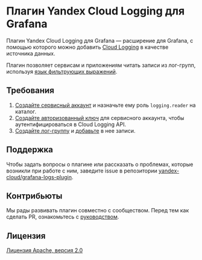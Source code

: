 # Плагин Yandex Cloud Logging для Grafana

Плагин Yandex Cloud Logging для Grafana — расширение для Grafana, с помощью которого можно добавить [Cloud Logging](https://cloud.yandex.ru/services/logging) в качестве источника данных.

Плагин позволяет сервисам и приложениям читать записи из лог-групп, используя [язык фильтрующих выражений](https://cloud.yandex.ru/docs/logging/concepts/filter).

## Требования

1. [Создайте сервисный аккаунт](https://cloud.yandex.ru/docs/iam/operations/sa/create#create-sa) и назначьте ему роль `logging.reader` на каталог.
1. [Создайте авторизованный ключ](https://cloud.yandex.ru/docs/iam/operations/authorized-key/create) для сервисного аккаунта, чтобы аутентифицироваться в Cloud Logging API.
1. [Создайте лог-группу](https://cloud.yandex.ru/docs/logging/operations/create-group) и [добавьте](https://cloud.yandex.ru/docs/logging/operations/write-logs) в нее записи.

## Поддержка

Чтобы задать вопросы о плагине или рассказать о проблемах, которые возникли при работе с ним, заведите issue в репозитории [yandex-cloud/grafana-logs-plugin](https://github.com/yandex-cloud/grafana-logs-plugin).

## Контрибьюты

Мы рады развивать плагин совместно с сообществом. Перед тем как сделать PR, ознакомьтесь с [руководством](https://github.com/yandex-cloud/grafana-logs-plugin/blob/master/CONTRIBUTING.md).

## Лицензия

[Лицензия Apache, версия 2.0](https://github.com/yandex-cloud/grafana-logs-plugin/blob/master/CONTRIBUTING.md)
